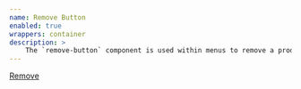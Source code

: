 ```yaml
---
name: Remove Button
enabled: true
wrappers: container
description: >
    The `remove-button` component is used within menus to remove a product from the cart or wishlist.
---
```


<a class="remove-button" href="#">
    Remove
</a>
